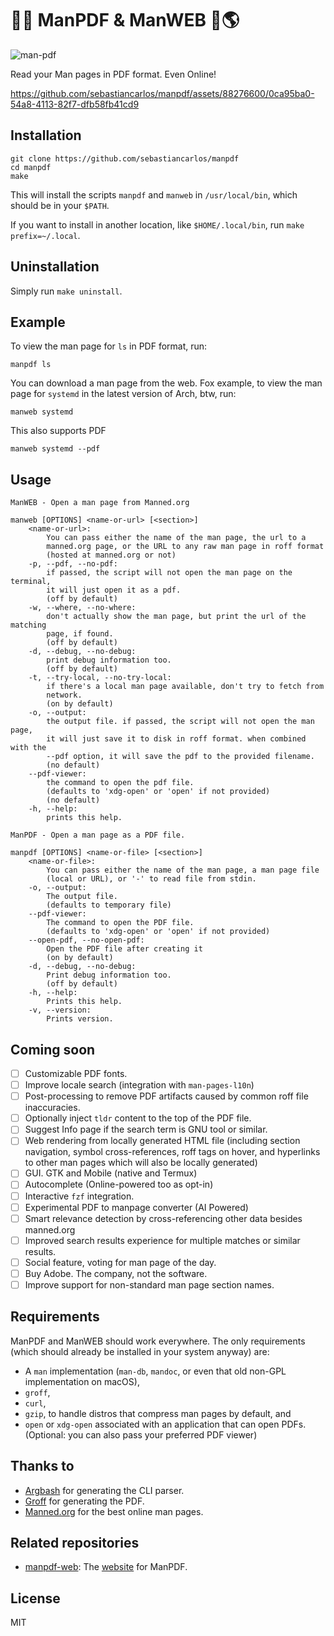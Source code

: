 # 💪📄 ManPDF & ManWEB 💪🌎

![man-pdf](https://user-images.githubusercontent.com/88276600/230772238-78562f6a-d0ea-4b91-88b1-0b5c52fb7adf.png)

Read your Man pages in PDF format. Even Online!

https://github.com/sebastiancarlos/manpdf/assets/88276600/0ca95ba0-54a8-4113-82f7-dfb58fb41cd9

## Installation

```shell
git clone https://github.com/sebastiancarlos/manpdf
cd manpdf
make
```

This will install the scripts `manpdf` and `manweb` in `/usr/local/bin`, which should be in your `$PATH`.

If you want to install in another location, like `$HOME/.local/bin`, run `make prefix=~/.local`. 

## Uninstallation

Simply run `make uninstall`.

## Example

To view the man page for `ls` in PDF format, run:

```shell
manpdf ls
```

You can download a man page from the web. Fox example, to view the man page for `systemd` in the latest version of Arch, btw, run:

```shell
manweb systemd
````

This also supports PDF

```shell
manweb systemd --pdf
````

## Usage

```
ManWEB - Open a man page from Manned.org

manweb [OPTIONS] <name-or-url> [<section>]
	<name-or-url>:
		You can pass either the name of the man page, the url to a
		manned.org page, or the URL to any raw man page in roff format
		(hosted at manned.org or not)
	-p, --pdf, --no-pdf:
		if passed, the script will not open the man page on the terminal,
		it will just open it as a pdf.
		(off by default)
	-w, --where, --no-where:
		don't actually show the man page, but print the url of the matching
		page, if found.
		(off by default)
	-d, --debug, --no-debug:
		print debug information too.
		(off by default)
	-t, --try-local, --no-try-local:
		if there's a local man page available, don't try to fetch from
		network.
		(on by default)
	-o, --output:
		the output file. if passed, the script will not open the man page,
		it will just save it to disk in roff format. when combined with the
		--pdf option, it will save the pdf to the provided filename.
		(no default)
	--pdf-viewer:
		the command to open the pdf file.
		(defaults to 'xdg-open' or 'open' if not provided)
		(no default)
	-h, --help:
		prints this help.
```

```
ManPDF - Open a man page as a PDF file.

manpdf [OPTIONS] <name-or-file> [<section>]
	<name-or-file>:
		You can pass either the name of the man page, a man page file
		(local or URL), or '-' to read file from stdin.
	-o, --output:
		The output file.
		(defaults to temporary file)
	--pdf-viewer:
		The command to open the PDF file.
		(defaults to 'xdg-open' or 'open' if not provided)
	--open-pdf, --no-open-pdf:
		Open the PDF file after creating it
		(on by default)
	-d, --debug, --no-debug:
		Print debug information too.
		(off by default)
	-h, --help:
		Prints this help.
	-v, --version:
		Prints version.
```

## Coming soon
- [ ] Customizable PDF fonts.
- [ ] Improve locale search (integration with `man-pages-l10n`)
- [ ] Post-processing to remove PDF artifacts caused by common roff file inaccuracies.
- [ ] Optionally inject `tldr` content to the top of the PDF file.
- [ ] Suggest Info page if the search term is GNU tool or similar.
- [ ] Web rendering from locally generated HTML file (including section navigation, symbol cross-references, roff tags on hover, and hyperlinks to other man pages which will also be locally generated)
- [ ] GUI. GTK and Mobile (native and Termux)
- [ ] Autocomplete (Online-powered too as opt-in)
- [ ] Interactive `fzf` integration.
- [ ] Experimental PDF to manpage converter (AI Powered)
- [ ] Smart relevance detection by cross-referencing other data besides manned.org
- [ ] Improved search results experience for multiple matches or similar results.
- [ ] Social feature, voting for man page of the day.
- [ ] Buy Adobe. The company, not the software.
- [ ] Improve support for non-standard man page section names.

## Requirements

ManPDF and ManWEB should work everywhere. The only requirements (which should already be installed in your system anyway) are:
 - A `man` implementation (`man-db`, `mandoc`, or even that old non-GPL implementation on macOS),
 - `groff`, 
 - `curl`,
 - `gzip`, to handle distros that compress man pages by default, and
 - `open` or `xdg-open` associated with an application that can open PDFs. (Optional: you can also pass your preferred PDF viewer)

## Thanks to
- [Argbash](https://argbash.io/) for generating the CLI parser.
- [Groff](https://www.gnu.org/software/groff/) for generating the PDF.
- [Manned.org](https://manned.org/) for the best online man pages.

## Related repositories
- [manpdf-web](https://github.com/sebastiancarlos/manpdf-web): The [website](https://manpdf.pro) for ManPDF.

## License

MIT
